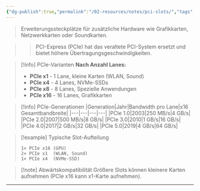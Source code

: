 ```yaml
---
{"dg-publish":true,"permalink":"/02-resources/notes/pci-slots/","tags":["hardware/mainboard","hardware/erweiterung"],"noteIcon":"","updated":"2025-09-16T10:51:03.087+02:00"}
---
```



> Erweiterungssteckplätze für zusätzliche Hardware wie Grafikkarten, Netzwerkkarten oder Soundkarten.

>> PCI-Express (PCIe) hat das veraltete PCI-System ersetzt und bietet höhere Übertragungsgeschwindigkeiten.

>[!info] PCIe-Varianten
>**Nach Anzahl Lanes:**
>- **PCIe x1** - 1 Lane, kleine Karten (WLAN, Sound)
>- **PCIe x4** - 4 Lanes, NVMe-SSDs
>- **PCIe x8** - 8 Lanes, Spezielle Anwendungen
>- **PCIe x16** - 16 Lanes, Grafikkarten

>[!info] PCIe-Generationen
>|Generation|Jahr|Bandwidth pro Lane|x16 Gesamtbandbreite|
>|---|---|---|---|
>|PCIe 1.0|2003|250 MB/s|4 GB/s|
>|PCIe 2.0|2007|500 MB/s|8 GB/s|
>|PCIe 3.0|2010|1 GB/s|16 GB/s|
>|PCIe 4.0|2017|2 GB/s|32 GB/s|
>|PCIe 5.0|2019|4 GB/s|64 GB/s|

>[!example] Typische Slot-Aufteilung
>```
>1× PCIe x16 (GPU)
>2× PCIe x1  (WLAN, Sound)
>1× PCIe x4  (NVMe-SSD)
>```

>[!note] Abwärtskompatibilität
>Größere Slots können kleinere Karten aufnehmen (PCIe x16 kann x1-Karte aufnehmen).

---